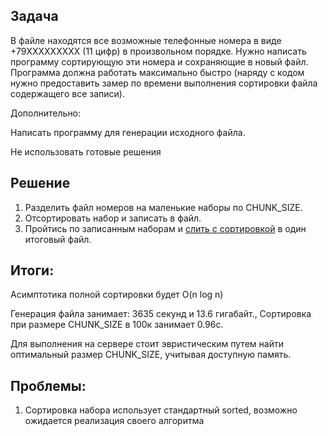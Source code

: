 
## Задача

В файле находятся все возможные телефонные номера в виде +79XXXXXXXXX (11 цифр) в произвольном порядке. 
Нужно написать программу сортирующую эти номера и сохраняющие в новый файл. 
Программа должна работать максимально быстро 
(наряду с кодом нужно предоставить замер по времени выполнения сортировки файла содержащего все записи).

Дополнительно: 

Написать программу для генерации исходного файла.

Не использовать готовые решения

## Решение

1. Разделить файл номеров на маленькие наборы по CHUNK_SIZE.
2. Отсортировать набор и записать в файл.
3. Пройтись по записанным наборам и [слить с сортировкой](https://ru.wikipedia.org/wiki/Сортировка_слиянием) в один итоговый файл.

## Итоги:

Асимптотика полной сортировки будет O(n log n)

Генерация файла занимает: 3635 секунд и 13.6 гигабайт.,
Сортировка при размере CHUNK_SIZE в 100к занимает 0.96с.

Для выполнения на сервере стоит эвристическим путем найти оптимальный размер CHUNK_SIZE, учитывая доступную память.

## Проблемы:

1. Сортировка набора использует стандартный sorted, возможно ожидается реализация своего алгоритма
